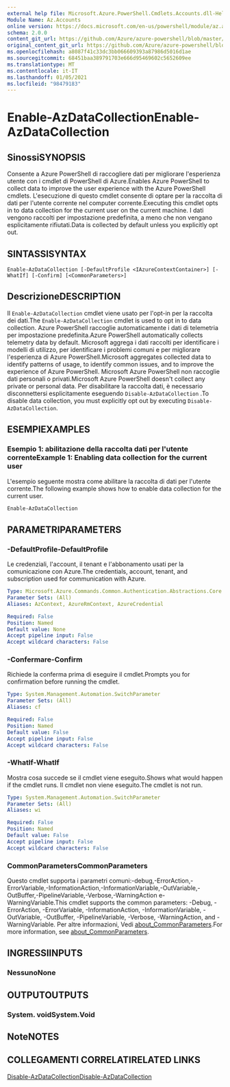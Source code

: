 ```yaml
---
external help file: Microsoft.Azure.PowerShell.Cmdlets.Accounts.dll-Help.xml
Module Name: Az.Accounts
online version: https://docs.microsoft.com/en-us/powershell/module/az.accounts/enable-azdatacollection
schema: 2.0.0
content_git_url: https://github.com/Azure/azure-powershell/blob/master/src/Accounts/Accounts/help/Enable-AzDataCollection.md
original_content_git_url: https://github.com/Azure/azure-powershell/blob/master/src/Accounts/Accounts/help/Enable-AzDataCollection.md
ms.openlocfilehash: a8087f41c33dc3bb066609393a87986d5016d1ae
ms.sourcegitcommit: 68451baa389791703e666d95469602c5652609ee
ms.translationtype: MT
ms.contentlocale: it-IT
ms.lasthandoff: 01/05/2021
ms.locfileid: "98479183"
---
```

# <span data-ttu-id="f1498-101">Enable-AzDataCollection</span><span class="sxs-lookup"><span data-stu-id="f1498-101">Enable-AzDataCollection</span></span>

## <span data-ttu-id="f1498-102">Sinossi</span><span class="sxs-lookup"><span data-stu-id="f1498-102">SYNOPSIS</span></span>
<span data-ttu-id="f1498-103">Consente a Azure PowerShell di raccogliere dati per migliorare l'esperienza utente con i cmdlet di PowerShell di Azure.</span><span class="sxs-lookup"><span data-stu-id="f1498-103">Enables Azure PowerShell to collect data to improve the user experience with the Azure PowerShell cmdlets.</span></span> <span data-ttu-id="f1498-104">L'esecuzione di questo cmdlet consente di optare per la raccolta di dati per l'utente corrente nel computer corrente.</span><span class="sxs-lookup"><span data-stu-id="f1498-104">Executing this cmdlet opts in to data collection for the current user on the current machine.</span></span> <span data-ttu-id="f1498-105">I dati vengono raccolti per impostazione predefinita, a meno che non vengano esplicitamente rifiutati.</span><span class="sxs-lookup"><span data-stu-id="f1498-105">Data is collected by default unless you explicitly opt out.</span></span>

## <span data-ttu-id="f1498-106">SINTASSI</span><span class="sxs-lookup"><span data-stu-id="f1498-106">SYNTAX</span></span>

```
Enable-AzDataCollection [-DefaultProfile <IAzureContextContainer>] [-WhatIf] [-Confirm] [<CommonParameters>]
```

## <span data-ttu-id="f1498-107">Descrizione</span><span class="sxs-lookup"><span data-stu-id="f1498-107">DESCRIPTION</span></span>

<span data-ttu-id="f1498-108">Il `Enable-AzDataCollection` cmdlet viene usato per l'opt-in per la raccolta dei dati.</span><span class="sxs-lookup"><span data-stu-id="f1498-108">The `Enable-AzDataCollection` cmdlet is used to opt in to data collection.</span></span> <span data-ttu-id="f1498-109">Azure PowerShell raccoglie automaticamente i dati di telemetria per impostazione predefinita.</span><span class="sxs-lookup"><span data-stu-id="f1498-109">Azure PowerShell automatically collects telemetry data by default.</span></span> <span data-ttu-id="f1498-110">Microsoft aggrega i dati raccolti per identificare i modelli di utilizzo, per identificare i problemi comuni e per migliorare l'esperienza di Azure PowerShell.</span><span class="sxs-lookup"><span data-stu-id="f1498-110">Microsoft aggregates collected data to identify patterns of usage, to identify common issues, and to improve the experience of Azure PowerShell.</span></span>
<span data-ttu-id="f1498-111">Microsoft Azure PowerShell non raccoglie dati personali o privati.</span><span class="sxs-lookup"><span data-stu-id="f1498-111">Microsoft Azure PowerShell doesn't collect any private or personal data.</span></span> <span data-ttu-id="f1498-112">Per disabilitare la raccolta dati, è necessario disconnettersi esplicitamente eseguendo `Disable-AzDataCollection` .</span><span class="sxs-lookup"><span data-stu-id="f1498-112">To disable data collection, you must explicitly opt out by executing `Disable-AzDataCollection`.</span></span>

## <span data-ttu-id="f1498-113">ESEMPI</span><span class="sxs-lookup"><span data-stu-id="f1498-113">EXAMPLES</span></span>

### <span data-ttu-id="f1498-114">Esempio 1: abilitazione della raccolta dati per l'utente corrente</span><span class="sxs-lookup"><span data-stu-id="f1498-114">Example 1: Enabling data collection for the current user</span></span>

<span data-ttu-id="f1498-115">L'esempio seguente mostra come abilitare la raccolta di dati per l'utente corrente.</span><span class="sxs-lookup"><span data-stu-id="f1498-115">The following example shows how to enable data collection for the current user.</span></span>

```powershell
Enable-AzDataCollection
```

## <span data-ttu-id="f1498-116">PARAMETRI</span><span class="sxs-lookup"><span data-stu-id="f1498-116">PARAMETERS</span></span>

### <span data-ttu-id="f1498-117">-DefaultProfile</span><span class="sxs-lookup"><span data-stu-id="f1498-117">-DefaultProfile</span></span>

<span data-ttu-id="f1498-118">Le credenziali, l'account, il tenant e l'abbonamento usati per la comunicazione con Azure.</span><span class="sxs-lookup"><span data-stu-id="f1498-118">The credentials, account, tenant, and subscription used for communication with Azure.</span></span>

```yaml
Type: Microsoft.Azure.Commands.Common.Authentication.Abstractions.Core.IAzureContextContainer
Parameter Sets: (All)
Aliases: AzContext, AzureRmContext, AzureCredential

Required: False
Position: Named
Default value: None
Accept pipeline input: False
Accept wildcard characters: False
```

### <span data-ttu-id="f1498-119">-Confermare</span><span class="sxs-lookup"><span data-stu-id="f1498-119">-Confirm</span></span>

<span data-ttu-id="f1498-120">Richiede la conferma prima di eseguire il cmdlet.</span><span class="sxs-lookup"><span data-stu-id="f1498-120">Prompts you for confirmation before running the cmdlet.</span></span>

```yaml
Type: System.Management.Automation.SwitchParameter
Parameter Sets: (All)
Aliases: cf

Required: False
Position: Named
Default value: False
Accept pipeline input: False
Accept wildcard characters: False
```

### <span data-ttu-id="f1498-121">-WhatIf</span><span class="sxs-lookup"><span data-stu-id="f1498-121">-WhatIf</span></span>

<span data-ttu-id="f1498-122">Mostra cosa succede se il cmdlet viene eseguito.</span><span class="sxs-lookup"><span data-stu-id="f1498-122">Shows what would happen if the cmdlet runs.</span></span> <span data-ttu-id="f1498-123">Il cmdlet non viene eseguito.</span><span class="sxs-lookup"><span data-stu-id="f1498-123">The cmdlet is not run.</span></span>

```yaml
Type: System.Management.Automation.SwitchParameter
Parameter Sets: (All)
Aliases: wi

Required: False
Position: Named
Default value: False
Accept pipeline input: False
Accept wildcard characters: False
```

### <span data-ttu-id="f1498-124">CommonParameters</span><span class="sxs-lookup"><span data-stu-id="f1498-124">CommonParameters</span></span>

<span data-ttu-id="f1498-125">Questo cmdlet supporta i parametri comuni:-debug,-ErrorAction,-ErrorVariable,-InformationAction,-InformationVariable,-OutVariable,-OutBuffer,-PipelineVariable,-Verbose,-WarningAction e-WarningVariable.</span><span class="sxs-lookup"><span data-stu-id="f1498-125">This cmdlet supports the common parameters: -Debug, -ErrorAction, -ErrorVariable, -InformationAction, -InformationVariable, -OutVariable, -OutBuffer, -PipelineVariable, -Verbose, -WarningAction, and -WarningVariable.</span></span> <span data-ttu-id="f1498-126">Per altre informazioni, Vedi [about_CommonParameters](/powershell/module/microsoft.powershell.core/about/about_commonparameters).</span><span class="sxs-lookup"><span data-stu-id="f1498-126">For more information, see [about_CommonParameters](/powershell/module/microsoft.powershell.core/about/about_commonparameters).</span></span>

## <span data-ttu-id="f1498-127">INGRESSI</span><span class="sxs-lookup"><span data-stu-id="f1498-127">INPUTS</span></span>

### <span data-ttu-id="f1498-128">Nessuno</span><span class="sxs-lookup"><span data-stu-id="f1498-128">None</span></span>

## <span data-ttu-id="f1498-129">OUTPUT</span><span class="sxs-lookup"><span data-stu-id="f1498-129">OUTPUTS</span></span>

### <span data-ttu-id="f1498-130">System. void</span><span class="sxs-lookup"><span data-stu-id="f1498-130">System.Void</span></span>

## <span data-ttu-id="f1498-131">Note</span><span class="sxs-lookup"><span data-stu-id="f1498-131">NOTES</span></span>

## <span data-ttu-id="f1498-132">COLLEGAMENTI CORRELATI</span><span class="sxs-lookup"><span data-stu-id="f1498-132">RELATED LINKS</span></span>

[<span data-ttu-id="f1498-133">Disable-AzDataCollection</span><span class="sxs-lookup"><span data-stu-id="f1498-133">Disable-AzDataCollection</span></span>](./Disable-AzDataCollection.md)
